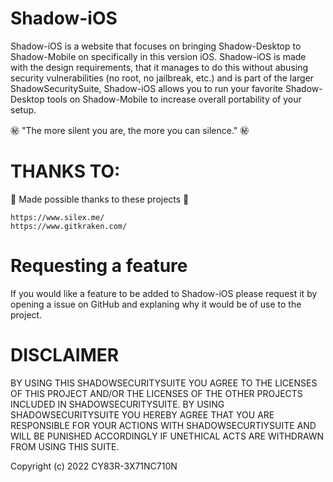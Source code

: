 # Shadow-iOS

Shadow-iOS is a website that focuses on bringing Shadow-Desktop to Shadow-Mobile on specifically in this version iOS. Shadow-iOS is made with the design requirements, that it manages to do this without abusing security vulnerabilities (no root, no jailbreak, etc.) and is part of the larger ShadowSecuritySuite, Shadow-iOS allows you to run your favorite Shadow-Desktop tools on Shadow-Mobile to increase overall portability of your setup.

㊙️ "The more silent you are, the more you can silence." ㊙️

# THANKS TO:

💖 Made possible thanks to these projects 💖

```
https://www.silex.me/
https://www.gitkraken.com/
```
# Requesting a feature

If you would like a feature to be added to Shadow-iOS please request it by opening a issue on GitHub and explaning why it would be of use to the project.

# DISCLAIMER

BY USING THIS SHADOWSECURITYSUITE YOU AGREE TO THE LICENSES OF THIS PROJECT AND/OR THE LICENSES OF THE OTHER PROJECTS INCLUDED IN SHADOWSECURITYSUITE. BY USING SHADOWSECURITYSUITE YOU HEREBY AGREE THAT YOU ARE RESPONSIBLE FOR YOUR ACTIONS WITH SHADOWSECURTIYSUITE AND WILL BE PUNISHED ACCORDINGLY IF UNETHICAL ACTS ARE WITHDRAWN FROM USING THIS SUITE. 

Copyright (c) 2022 CY83R-3X71NC710N
